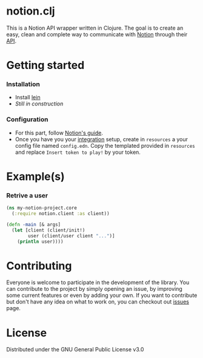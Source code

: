 # notion.clj
This is a Notion API wrapper written in Clojure. The goal is to create an easy, clean and complete way to communicate with [Notion](notion.so) through
their [API](https://developers.notion.com/).

# Getting started
### Installation
- Install [lein](https://leiningen.org/)
- _Still in construction_

### Configuration
- For this part, follow [Notion's guide](https://developers.notion.com/docs/getting-started#getting-started).
- Once you have you your [integration](https://www.notion.so/my-integrations) setup, create in `resources` a your config file named `config.edn`. Copy
the templated provided in `resources` and replace `Insert token to play!` by your token.

# Example(s)
### Retrive a user
```clojure
(ns my-notion-project.core
  (:require notion.client :as client))

(defn -main [& args]
  (let [client (client/init!)
        user (client/user client "...")]
    (println user))))
```

# Contributing
Everyone is welcome to participate in the development of the library. You can contribute to the project by simply opening an issue, by improving some
current features or even by adding your own. If you want to contribute but don't have any idea on what to work on, you can checkout out
[issues](https://github.com/PenguinBoi12/notion.clj/issues) page.

# License
Distributed under the GNU General Public License v3.0
